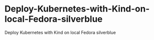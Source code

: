 # Deploy-Kubernetes-with-Kind-on-local-Fedora-silverblue
Deploy Kubernetes with Kind on local Fedora silverblue
